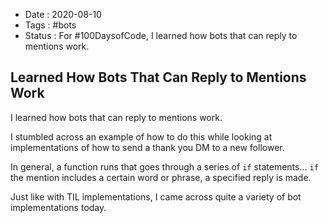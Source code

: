 - Date : 2020-08-10
- Tags : #bots
- Status : For #100DaysofCode, I learned how bots that can reply to mentions work.  

## Learned How Bots That Can Reply to Mentions Work

I learned how bots that can reply to mentions work.  

I stumbled across an example of how to do this while looking at implementations of how to send a thank you DM to a new follower. 

In general, a function runs that goes through a series of `if` statements... `if` the mention includes a certain word or phrase, a specified reply is made. 

Just like with TIL implementations, I came across quite a variety of bot implementations today.
